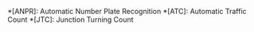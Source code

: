 *[ANPR]: Automatic Number Plate Recognition
*[ATC]: Automatic Traffic Count
*[JTC]: Junction Turning Count